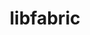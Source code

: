 ---
title: "libfabric"
layout: cache
categories: [package, develop-2023-12-24]
meta: {"versions": ["1.20.0"], "compilers": ["cce@=15.0.1", "gcc@=10.3.0", "gcc@=11.1.0", "gcc@=11.4.0", "gcc@=12.3.0", "gcc@=7.5.0", "gcc@=9.4.0", "oneapi@=2023.2.0"], "oss": ["rhel8", "sle_hpc15", "ubuntu18.04", "ubuntu20.04", "ubuntu22.04"], "platforms": ["linux"], "targets": ["neoverse_v1", "ppc64le", "x86_64_v3", "x86_64_v4", "zen4"], "stacks": ["build_systems", "data-vis-sdk", "e4s", "e4s-cray-rhel", "e4s-cray-sles", "e4s-neoverse_v1", "e4s-oneapi", "e4s-power", "e4s-rocm-external", "root", "tutorial"], "num_specs": 10, "num_specs_by_stack": {"root": 10, "e4s-cray-rhel": 1, "e4s-cray-sles": 1, "build_systems": 1, "e4s-neoverse_v1": 1, "e4s-power": 1, "data-vis-sdk": 1, "e4s": 1, "e4s-rocm-external": 1, "e4s-oneapi": 1, "tutorial": 2}}
spec_details: [{"hash": "vv2xkvf4nq6nkmp6ntqcdibl4sske4bo", "compiler": "cce@=15.0.1", "versions": ["1.20.0"], "os": "rhel8", "platform": "linux", "target": "zen4", "variants": ["build_system=autotools", "~debug", "fabrics=rxm,sockets,tcp,udp", "~kdreg", "~uring"], "stacks": ["root", "e4s-cray-rhel"], "size": "-", "tarball": "https://binaries.spack.io/releases/develop-2023-12-24/build_cache/linux-rhel8-zen4/cce-15.0.1/libfabric-1.20.0/linux-rhel8-zen4-cce-15.0.1-libfabric-1.20.0-vv2xkvf4nq6nkmp6ntqcdibl4sske4bo.spack"}, {"hash": "2n6y3t5z2zmee7vqf26ivrffhuhma3gu", "compiler": "gcc@=10.3.0", "versions": ["1.20.0"], "os": "sle_hpc15", "platform": "linux", "target": "x86_64_v4", "variants": ["build_system=autotools", "~debug", "fabrics=rxm,sockets,tcp,udp", "~kdreg", "~uring"], "stacks": ["root", "e4s-cray-sles"], "size": "-", "tarball": "https://binaries.spack.io/releases/develop-2023-12-24/build_cache/linux-sle_hpc15-x86_64_v4/gcc-10.3.0/libfabric-1.20.0/linux-sle_hpc15-x86_64_v4-gcc-10.3.0-libfabric-1.20.0-2n6y3t5z2zmee7vqf26ivrffhuhma3gu.spack"}, {"hash": "dbwhsipwatktnh3fh4qsjd6rcaavhf5e", "compiler": "gcc@=7.5.0", "versions": ["1.20.0"], "os": "ubuntu18.04", "platform": "linux", "target": "x86_64_v3", "variants": ["build_system=autotools", "~debug", "fabrics=sockets,tcp,udp", "~kdreg", "~uring"], "stacks": ["root", "build_systems"], "size": "-", "tarball": "https://binaries.spack.io/releases/develop-2023-12-24/build_cache/linux-ubuntu18.04-x86_64_v3/gcc-7.5.0/libfabric-1.20.0/linux-ubuntu18.04-x86_64_v3-gcc-7.5.0-libfabric-1.20.0-dbwhsipwatktnh3fh4qsjd6rcaavhf5e.spack"}, {"hash": "rqoallzrnp7r7usce4vc2sukrymxdzwk", "compiler": "gcc@=11.4.0", "versions": ["1.20.0"], "os": "ubuntu20.04", "platform": "linux", "target": "neoverse_v1", "variants": ["build_system=autotools", "~debug", "fabrics=rxm,sockets,tcp,udp", "~kdreg", "~uring"], "stacks": ["root", "e4s-neoverse_v1"], "size": "-", "tarball": "https://binaries.spack.io/releases/develop-2023-12-24/build_cache/linux-ubuntu20.04-neoverse_v1/gcc-11.4.0/libfabric-1.20.0/linux-ubuntu20.04-neoverse_v1-gcc-11.4.0-libfabric-1.20.0-rqoallzrnp7r7usce4vc2sukrymxdzwk.spack"}, {"hash": "ys2numrvkxej6qy5tmgram7n7wmf24hv", "compiler": "gcc@=9.4.0", "versions": ["1.20.0"], "os": "ubuntu20.04", "platform": "linux", "target": "ppc64le", "variants": ["build_system=autotools", "~debug", "fabrics=rxm,sockets,tcp,udp", "~kdreg", "~uring"], "stacks": ["e4s-power", "root"], "size": "-", "tarball": "https://binaries.spack.io/releases/develop-2023-12-24/build_cache/linux-ubuntu20.04-ppc64le/gcc-9.4.0/libfabric-1.20.0/linux-ubuntu20.04-ppc64le-gcc-9.4.0-libfabric-1.20.0-ys2numrvkxej6qy5tmgram7n7wmf24hv.spack"}, {"hash": "waacm2vtmx6oqvdpbn3iwqe3s2n3r3vb", "compiler": "gcc@=11.1.0", "versions": ["1.20.0"], "os": "ubuntu20.04", "platform": "linux", "target": "x86_64_v3", "variants": ["build_system=autotools", "~debug", "fabrics=rxm,sockets,tcp,udp", "~kdreg", "~uring"], "stacks": ["root", "data-vis-sdk"], "size": "-", "tarball": "https://binaries.spack.io/releases/develop-2023-12-24/build_cache/linux-ubuntu20.04-x86_64_v3/gcc-11.1.0/libfabric-1.20.0/linux-ubuntu20.04-x86_64_v3-gcc-11.1.0-libfabric-1.20.0-waacm2vtmx6oqvdpbn3iwqe3s2n3r3vb.spack"}, {"hash": "7czjp22nyqjcn6xbnh4zkawmoeo7wecd", "compiler": "gcc@=11.4.0", "versions": ["1.20.0"], "os": "ubuntu20.04", "platform": "linux", "target": "x86_64_v3", "variants": ["build_system=autotools", "~debug", "fabrics=rxm,sockets,tcp,udp", "~kdreg", "~uring"], "stacks": ["e4s", "root", "e4s-rocm-external"], "size": "-", "tarball": "https://binaries.spack.io/releases/develop-2023-12-24/build_cache/linux-ubuntu20.04-x86_64_v3/gcc-11.4.0/libfabric-1.20.0/linux-ubuntu20.04-x86_64_v3-gcc-11.4.0-libfabric-1.20.0-7czjp22nyqjcn6xbnh4zkawmoeo7wecd.spack"}, {"hash": "42bgz56ulv26wbiyonizdfq4jatgv4gz", "compiler": "oneapi@=2023.2.0", "versions": ["1.20.0"], "os": "ubuntu20.04", "platform": "linux", "target": "x86_64_v3", "variants": ["build_system=autotools", "~debug", "fabrics=rxm,sockets,tcp,udp", "~kdreg", "~uring"], "stacks": ["e4s-oneapi", "root"], "size": "-", "tarball": "https://binaries.spack.io/releases/develop-2023-12-24/build_cache/linux-ubuntu20.04-x86_64_v3/oneapi-2023.2.0/libfabric-1.20.0/linux-ubuntu20.04-x86_64_v3-oneapi-2023.2.0-libfabric-1.20.0-42bgz56ulv26wbiyonizdfq4jatgv4gz.spack"}, {"hash": "mqmxxw3aq5wys4nfctlhlzalfmuqqqkm", "compiler": "gcc@=11.4.0", "versions": ["1.20.0"], "os": "ubuntu22.04", "platform": "linux", "target": "x86_64_v3", "variants": ["build_system=autotools", "~debug", "fabrics=sockets,tcp,udp", "~kdreg", "~uring"], "stacks": ["tutorial", "root"], "size": "-", "tarball": "https://binaries.spack.io/releases/develop-2023-12-24/build_cache/linux-ubuntu22.04-x86_64_v3/gcc-11.4.0/libfabric-1.20.0/linux-ubuntu22.04-x86_64_v3-gcc-11.4.0-libfabric-1.20.0-mqmxxw3aq5wys4nfctlhlzalfmuqqqkm.spack"}, {"hash": "vpfeezboieir327jkemopnb4k44bezaa", "compiler": "gcc@=12.3.0", "versions": ["1.20.0"], "os": "ubuntu22.04", "platform": "linux", "target": "x86_64_v3", "variants": ["build_system=autotools", "~debug", "fabrics=sockets,tcp,udp", "~kdreg", "~uring"], "stacks": ["tutorial", "root"], "size": "-", "tarball": "https://binaries.spack.io/releases/develop-2023-12-24/build_cache/linux-ubuntu22.04-x86_64_v3/gcc-12.3.0/libfabric-1.20.0/linux-ubuntu22.04-x86_64_v3-gcc-12.3.0-libfabric-1.20.0-vpfeezboieir327jkemopnb4k44bezaa.spack"}]
---